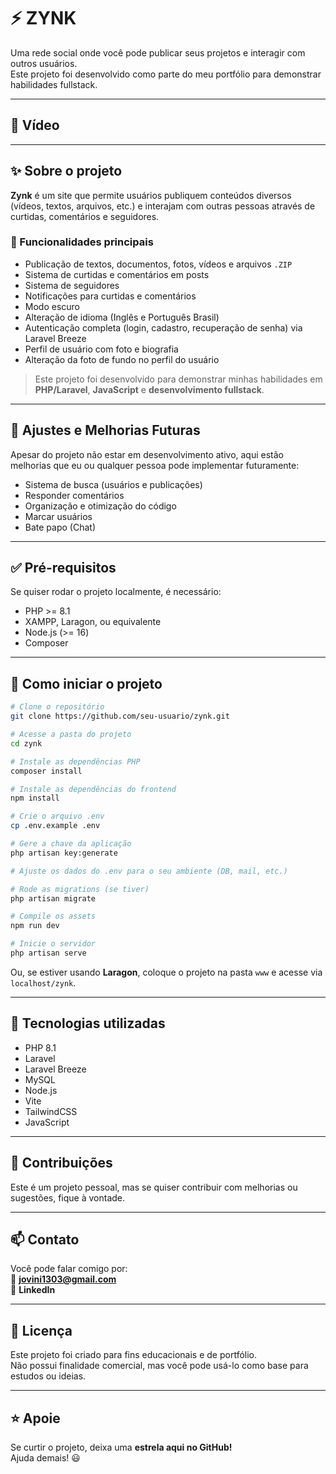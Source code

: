 # ⚡ ZYNK
Uma rede social onde você pode publicar seus projetos e interagir com outros usuários.  
Este projeto foi desenvolvido como parte do meu portfólio para demonstrar habilidades fullstack.

---

## 🎥 Vídeo

---

## ✨ Sobre o projeto
**Zynk** é um site que permite usuários publiquem conteúdos diversos (vídeos, textos, arquivos, etc.) e interajam com outras pessoas através de curtidas, comentários e seguidores.

### 🧩 Funcionalidades principais
- Publicação de textos, documentos, fotos, vídeos e arquivos `.ZIP`  
- Sistema de curtidas e comentários em posts  
- Sistema de seguidores  
- Notificações para curtidas e comentários  
- Modo escuro  
- Alteração de idioma (Inglês e Português Brasil)  
- Autenticação completa (login, cadastro, recuperação de senha) via Laravel Breeze  
- Perfil de usuário com foto e biografia  
- Alteração da foto de fundo no perfil do usuário  

> Este projeto foi desenvolvido para demonstrar minhas habilidades em **PHP/Laravel**, **JavaScript** e **desenvolvimento fullstack**.

---

## 🚧 Ajustes e Melhorias Futuras
Apesar do projeto não estar em desenvolvimento ativo, aqui estão melhorias que eu ou qualquer pessoa pode implementar futuramente:
- Sistema de busca (usuários e publicações)  
- Responder comentários  
- Organização e otimização do código  
- Marcar usuários  
- Bate papo (Chat)  

---

## ✅ Pré-requisitos
Se quiser rodar o projeto localmente, é necessário:  
- PHP >= 8.1  
- XAMPP, Laragon, ou equivalente  
- Node.js (>= 16)  
- Composer  

---

## 🚀 Como iniciar o projeto

```bash
# Clone o repositório
git clone https://github.com/seu-usuario/zynk.git

# Acesse a pasta do projeto
cd zynk

# Instale as dependências PHP
composer install

# Instale as dependências do frontend
npm install

# Crie o arquivo .env
cp .env.example .env

# Gere a chave da aplicação
php artisan key:generate

# Ajuste os dados do .env para o seu ambiente (DB, mail, etc.)

# Rode as migrations (se tiver)
php artisan migrate

# Compile os assets
npm run dev

# Inicie o servidor
php artisan serve
```

Ou, se estiver usando **Laragon**, coloque o projeto na pasta `www` e acesse via `localhost/zynk`.

---

## 🧠 Tecnologias utilizadas
- PHP 8.1  
- Laravel  
- Laravel Breeze  
- MySQL  
- Node.js  
- Vite  
- TailwindCSS  
- JavaScript  

---

## 🤝 Contribuições
Este é um projeto pessoal, mas se quiser contribuir com melhorias ou sugestões, fique à vontade.

---

## 📫 Contato
Você pode falar comigo por:  
📧 **jovini1303@gmail.com**  
🔗 **LinkedIn**  

---

## 📄 Licença
Este projeto foi criado para fins educacionais e de portfólio.  
Não possui finalidade comercial, mas você pode usá-lo como base para estudos ou ideias.

---

## ⭐ Apoie
Se curtir o projeto, deixa uma **estrela aqui no GitHub!**  
Ajuda demais! 😃
